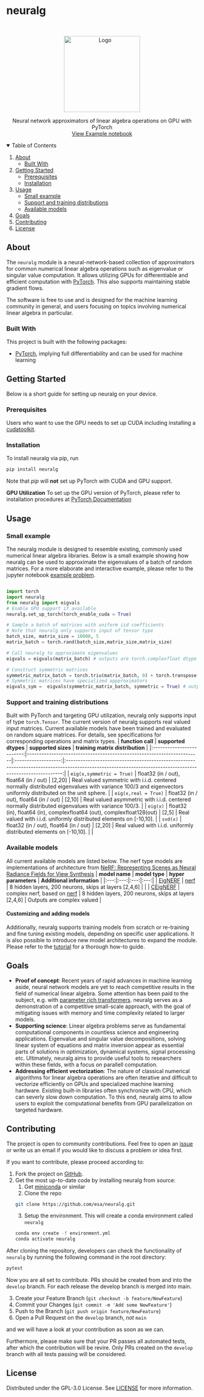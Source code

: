 # neuralg
<!-- PROJECT LOGO -->
<br />
<p align="center">
  <a href="https://github.com/esa/neuralg">
    <img src="https://github.com/esa/neuralg/releases/latest/download/logo_white_small.png" alt="Logo"  width="200" height="200">
  </a>
  <p align="center">
    Neural network approximators of linear algebra operations on GPU with PyTorch
    <br />
    <a href="https://github.com/esa/neuralg/blob/main/notebooks/example_problem.ipynb">View Example notebook</a>
  </p>
</p>


<!-- TABLE OF CONTENTS -->
<details open="open">
  <summary>Table of Contents</summary>
  <ol>
    <li>
      <a href="#about">About</a>
      <ul>
        <li><a href="#built-with">Built With</a></li>
      </ul>
    </li>
    <li>
      <a href="#getting-started">Getting Started</a>
      <ul>
        <li><a href="#prerequisites">Prerequisites</a></li>
        <li><a href="#installation">Installation</a></li>
      </ul>
    </li>
    <li><a href="#usage">Usage</a>
     <ul>
        <li><a href="#small-example">Small example</a></li>
        <li><a href="#support-and-training-distributions">Support and training distributions</a></li>
        <li><a href="#available-models-">Available models</a></li>
      </ul>
    </li>
    <li><a href="#goals">Goals</a></li>
    <li><a href="#contributing">Contributing</a></li>
    <li><a href="#license">License </a>
    </li>
  <ol>
</details>

<!-- ABOUT THE PROJECT -->
## About 

The `neuralg` module is a neural-network-based collection of approximators for common numerical linear algebra operations such as eigenvalue or singular value computation. It allows utilizing GPUs for differentiable and efficient computation with [PyTorch](https://pytorch.org/). This also supports maintaining stable gradient flows. 

The software is free to use and is designed for the machine learning community in general, and users focusing on topics involving numerical linear algebra in particular.


### Built With

This project is built with the following packages:

* [PyTorch](https://pytorch.org/), implying full differentiability and can be used for machine learning


<!-- GETTING STARTED -->
## Getting Started

Below is a short guide for setting up neuralg on your device.

### Prerequisites
Users who want to use the GPU needs to set up CUDA including installing a [cudatoolkit](https://developer.nvidia.com/cuda-downloads).
### Installation

To install neuralg via pip, run
   ```sh
   pip install neuralg
   ```

Note that *pip* will **not** set up PyTorch with CUDA and GPU support. <!-- Double check for release-->

**GPU Utilization**
To set up the GPU version of PyTorch, please refer to installation procedures at [PyTorch Documentation](https://pytorch.org/get-started/locally/)



<!-- USAGE INFO-->
## Usage

### Small example
The neuralg module is designed to resemble existing, commonly used numerical linear algebra libraries. Below is a small example showing how neuralg can be used to approximate the eigenvalues of a batch of random matrices. For a more elaborate and interactive example, please refer to the jupyter notebook [example problem](https://github.com/esa/neuralg/blob/main/notebooks/example_problem.ipynb). 

```python

import torch 
import neuralg 
from neuralg import eigvals
# Enable GPU support if available 
neuralg.set_up_torch(torch_enable_cuda = True)

# Sample a batch of matrices with uniform iid coefficients
# Note that neuralg only supports input of tensor type 
batch_size, matrix_size = 10000, 5
matrix_batch = torch.rand(batch_size,matrix_size,matrix_size)

# Call neuralg to approximate eigenvalues 
eigvals = eigvals(matrix_batch) # outputs are torch.complexfloat dtype

# Construct symmetric matrices
symmetric_matrix_batch = torch.triu(matrix_batch, 0) + torch.transpose(torch.triu(matrix_batch, 1),1,2) 
# Symmetric matrices have specialized appproximators
eigvals_sym =  eigvals(symmetric_matrix_batch, symmetric = True) # output are torch.float dtype

```

### Support and training distributions
Built with PyTorch and targeting GPU utilization, neuralg only supports input of type `torch.Tensor`. The current version of neuralg supports real valued input matrices. Current available models have been trained and evaluated on random square matrices. For details, see specifications for corresponding operations and matrix types. 
|     **function call**     | **supported dtypes**                                                  | **supported sizes** |                                                              **training matrix distribution**                                                              |
|:-------------------------:|-----------------------------------------------------------------------|:-------------------:|:----------------------------------------------------------------------------------------------------------------------------------------------------------:|
| `eig(x,symmetric = True)` | float32 (in / out), float64 (in / out)                               |        [2,20]       | Real valued symmetric with i.i.d. centered normally distributed eigenvalues with variance 100/3 and eigenvectors uniformly distributed on the unit sphere. |
|    `eig(x,real = True)`   | float32 (in / out), float64 (in / out)                               |        [2,10]       |                              Real valued asymmetric with i.i.d. centered normally distributed eigenvalues with variance 100/3.                             |
|          `eig(x)`         | float32 (in), float64 (in), complexfloat64 (out), complexfloat128(out) |        [2,5]        |                                             Real valued with i.i.d. uniformly distributed elements on [-10,10].                                            |
|          `svd(x)`         | float32 (in / out), float64 (in / out)                               |        [2,20]       |                                             Real valued with i.i.d. uniformly distributed elements on [-10,10].                                            |                                    |

### Available models
All current available models are listed below. The nerf type models are implementations of architecture from [NeRF: Representing Scenes as Neural Radiance Fields for View Synthesis](https://arxiv.org/pdf/2003.08934.pdf)
| **model name** | **model type** | **hyper parameters** | **Additional information** |
|:---:|:---:|:---:|:---:|
| [EigNERF](https://github.com/esa/neuralg/blob/minimal_working_module/neuralg/models/nerf.py) | [nerf](https://github.com/darioizzo/geodesyNets/blob/master/gravann/networks/_nerf.py) | 8 hidden layers, 200 neurons, skips at layers [2,4,6] |  |
| [CEigNERF](https://github.com/esa/neuralg/blob/minimal_working_module/neuralg/models/nerf.py) |  complex nerf, based on [nerf](https://github.com/darioizzo/geodesyNets/blob/master/gravann/networks/_nerf.py) | 8 hidden layers, 200 neurons, skips at layers [2,4,6] | Outputs are complex valued |
#### Customizing and adding models
Additionally, neuralg supports training models from scratch or re-training and fine tuning existing models, depending on specific user applications. It is also possible to introduce new model architectures to expand the module. Please refer to the [tutorial](https://github.com/gomezzz/neuralg/notebooks/training_tutorial.ipynb) for a thorough how-to guide.

<!-- GOALS -->
## Goals

* **Proof of concept**: Recent years of rapid advances in machine learning aside, neural network models are yet to reach competitive results in the field of numerical linear algebra. Some attention has been paid to the subject, e.g. with [parameter rich transformers](https://arxiv.org/pdf/2112.01898.pdf). neuralg serves as a demonstration of a competitive small-scale approach, with the goal of mitigating issues with memory and time complexity related to larger models.
* **Supporting science**: Linear algebra problems serve as fundamental computational components in countless science and engineering applications. Eigenvalue and singular value decompositions, solving linear system of equations and matrix inversion appear as essential parts of solutions in  optimization, dynamical systems, signal processing etc. Ultimately, neuralg aims to provide useful tools to researchers within these fields, with a focus on parallell computation.
* **Addressing efficient vectorization**: The nature of classical numerical algorithms for linear algebra operations are often iterative and difficult to vectorize efficiently on GPUs and specialized machine learning hardware. Existing built-in libraries often synchronize with CPU, which can severly slow down computation. To this end, neuralg aims to allow users to exploit the computational benefits from GPU parallelization on targeted hardware.

<!-- CONTRIBUTING -->
## Contributing

The project is open to community contributions. Feel free to open an [issue](https://github.com/esa/neuralg/issues) or write us an email if you would like to discuss a problem or idea first.

If you want to contribute, please proceed according to:

1. Fork the project on [GitHub](https://github.com/esa/neuralg). 
2. Get the most up-to-date code by installing neuralg from source:
     1. Get [miniconda](https://docs.conda.io/en/latest/miniconda.html) or similar
     2. Clone the repo
      ```sh
      git clone https://github.com/esa/neuralg.git
      ```
     3. Setup the environment. This will create a conda environment called `neuralg`
      ```sh
      conda env create -f environment.yml
      conda activate neuralg
      ```

After cloning the repository, developers can check the functionality of `neuralg` by running the following command in the root directory: <!-- Double-check in final version -->

```sh
pytest
```

Now you are all set to contribute. PRs should be created from and into the `develop` branch. For each release the develop branch is merged into main.

3. Create your Feature Branch (`git checkout -b feature/NewFeature`)
4. Commit your Changes (`git commit -m 'Add some NewFeature'`)
5. Push to the Branch (`git push origin feature/NewFeature`)
6. Open a Pull Request on the `develop` branch, *not* `main` 

and we will have a look at your contribution as soon as we can. 

Furthermore, please make sure that your PR passes all automated tests, after which the contribution will be revire. Only PRs created on the `develop` branch with all tests passing will be considered.


## License

Distributed under the GPL-3.0 License. See [LICENSE](https://github.com/esa/neuralg/blob/main/LICENSE) for more information.

